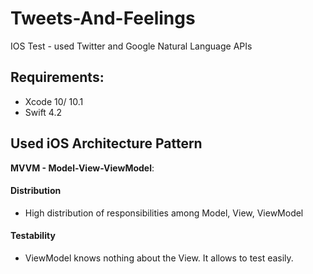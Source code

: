 # Tweets-And-Feelings
IOS Test - used Twitter and Google Natural Language APIs

## Requirements:
- Xcode 10/ 10.1
- Swift 4.2

## Used iOS Architecture Pattern
**MVVM - Model-View-ViewModel**:
#### Distribution
- High distribution of responsibilities among Model, View, ViewModel
#### Testability
- ViewModel knows nothing about the View. It allows to test easily.
